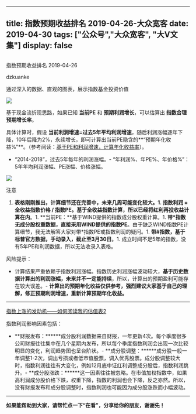 
---
title:   指数预期收益排名 2019-04-26-大众宽客
date: 2019-04-30
tags: ["公众号","大众宽客", "大V文集"]
display: false
---


## 



指数预期收益排名 2019-04-26




dzkuanke




通过深入的数据、直观的图表，展示指数基金投资价值




<img class="rich_pages" data-copyright="0" data-ratio="0.65703125" data-s="300,640" src="https://mmbiz.qpic.cn/mmbiz_jpg/PKw3FQPmhIhL9HkJPtibhT2xCsvSR4BbY4ALMuzyrpauPFJF9rnAMqtfDwk8SiaMov8583hfLthibibYew6VUSlmGA/640?wx_fmt=jpeg" data-type="jpeg" data-w="1280" style=""/>



基于现金流折现思路，如果已知 **当前PE** 和&nbsp;**预期利润增长**，可以估算出 **指数合理预期增长率**。



具体计算时，假设 **当前利润增速=过去5年平均利润增速**，随后利润涨幅逐年下降，10年后降为2%，永续增长，即可计算出当前PE隐含的**“预期年化收益%”**。（参考阅读：[基于PE和利润增速，计算年化收益率](http://mp.weixin.qq.com/s?__biz=MzAwMTc1MDcwNw==&amp;mid=2648274113&amp;idx=1&amp;sn=5828b4b8cbae45f9fda1e9a5cb1c1354&amp;chksm=82f9371db58ebe0b31d6359bde7b56fac4cc7d0f95d0049ad2320fa9dcf5d5e858356ffd1539&amp;scene=21#wechat_redirect)）。


- <h-char unicode="201c" class="biaodian cjk bd-open punct">“</h-char>2014-2018<h-char unicode="201d" class="biaodian cjk bd-close bd-end punct">”</h-char><h-char unicode="ff0c" class="biaodian cjk bd-end bd-cop bd-hangable bd-jiya"><h-inner>，</h-inner></h-char>过去5年每年的利润涨幅<h-char unicode="3002" class="biaodian cjk bd-end bd-cop bd-hangable bd-jiya"><h-inner>。</h-inner></h-char>- “年利润%<h-char unicode="3001" class="biaodian cjk bd-end bd-cop bd-hangable bd-jiya"><h-inner>、</h-inner></h-char>年PE%<h-char unicode="3001" class="biaodian cjk bd-end bd-cop bd-hangable bd-jiya"><h-inner>、</h-inner></h-char>年价格%”<h-char unicode="ff1a" class="biaodian cjk bd-end bd-jiya">：</h-char>5年年均利润涨幅<h-char unicode="3001" class="biaodian cjk bd-end bd-cop bd-hangable bd-jiya"><h-inner>、</h-inner></h-char>PE涨幅<h-char unicode="3001" class="biaodian cjk bd-end bd-cop bd-hangable bd-jiya"><h-inner>、</h-inner></h-char>价格涨幅<h-char unicode="3002" class="biaodian cjk bd-end bd-cop bd-hangable bd-jiya"><h-inner>。</h-inner></h-char>


<img class="rich_pages" data-copyright="0" data-ratio="1.2998236331569666" data-s="300,640" src="https://mmbiz.qpic.cn/mmbiz_png/PKw3FQPmhIiaVytHyiaicS5Lu2iaZJibiarq7FIIDMB4pGYVicys2XI5jydpJTYZWX9D06Q1oaSSz8FVLAqoyBosNZX6g/640?wx_fmt=png" data-type="png" data-w="1134" style=""/>



注意
1. **表格刚刚推出，计算细节还在完善中，未来几周可能变化较大。**1. 指数利润 = 全收益指数价格 / 指数PE。基于全收益指数计算，所以**已经将红利再投收益计算在内**。1. **当前PE：**基于WIND提供的指数成分股权重计算。1. **带*指数无成分股权重数据，直接采用WIND提供的指数PE**。由于缺乏WIND指数PE计算细节，我无法解答大家对带*指数PE或指数利润的疑问。1. **带#指数，基于标普官方数据，手动录入，截止至3月30日**。1. 成立时间不足5年的指数，没有5年PE和利润数据，所以无法收录入表格。


风险提示：
- 计算结果严重依赖于指数利润涨幅。指数历史利润涨幅波动较大，**基于历史数据计算出的利润涨幅，未来并不一定能持续**，所以，计算出的预期盈利可能存在较大误差。- **计算出的预期年化收益仅供参考，强烈建议大家基于自己的理解，修正预期利润增速，重新计算预期年化收益。**
****





[指数上涨的发动机——如何阅读我的估值表2](http://mp.weixin.qq.com/s?__biz=MzAwMTc1MDcwNw==&amp;mid=2648274089&amp;idx=1&amp;sn=65aa9059d4b86b861476521b1d9ad3a9&amp;chksm=82f93775b58ebe63c296c5b83a84eb6fa758ca732fb6c6c9e814293719ad911a8b74d09690af&amp;scene=21#wechat_redirect)



指数利润影响因素包括：
- **财报发布：******成分股利润数据来自财报，一年更新4次。每个季度很多公司财报往往集中在几个星期内发布，所以每个季度指数利润会出现一次比较明显的变化，利润趋势图也呈台阶状。- **成分股调整：******成分股一般一年调整1-2次，调出亏损或者低市值股票，调入优秀股票。成分股调整较大时，指数利润往往有大变化，例如12月底中证红利调整成分股后，指数利润跳升。- **成分股涨跌：******这一因素往往被忽略。在市值加权指数中，如果高利润成分股价格下跌，权重下降，指数的利润也会下降，反之亦然。所以，没有财报发布和成分股调整时，指数利润也可能因为成分股涨跌而小幅波动。
****



**如果能帮助到大家，请帮忙点一下<strong style="max-width: 100%;box-sizing: border-box !important;word-wrap: break-word !important;">“在看”**，分享给你的朋友，谢谢先！</strong>









